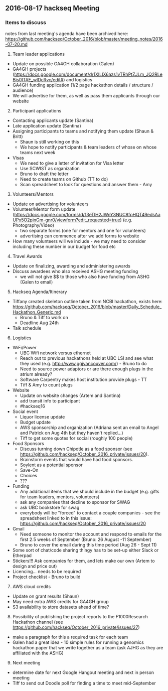 ## 2016-08-17 hackseq Meeting

### Items to discuss
notes from last meeting's agenda have been archived here: https://github.com/hackseq/October_2016/blob/master/meeting_notes/2016-07-20.md

1. Team leader applications 
  - Update on possible GA4GH collaboration (Galen)
  - GA4GH projects (https://docs.google.com/document/d/1XILIX6azs1vTRhPtZJLm_JQ2RLeBis0ITAE_wIDcRvc/edit#) and logistics 
  - GA4GH funding application (1/2 page hackathon details / structure / audience)
  - We will advertise for them, as well as pass them applicants through our website

2. Participant applications
  - Contacting applicants update (Santina)
  - Late application update (Santina)
  - Assigning participants to teams and notifying them update (Shaun & Britt)
    - Shaun is still working on this
    - We hope to notify participants & team leaders of whose on whose teams next week
  - Visas
    - We need to give a letter of invitation for Visa letter
    - Use SCWIST as organization
    - Bruno to draft the letter
    - Need to create teams on Github (TT to do)
    - Scan spreadsheet to look for questions and answer them - Amy

3. Volunteers/Mentors
- Update on advertising for volunteers
- Volunteer/Mentor form update (https://docs.google.com/forms/d/13eTIH2JWnY3NUC8fpHQT4RedsAaUPx5O2pinGm-gnr0/viewform?edit_requested=true) (e.g. Photography/Video)
    - two separate forms (one for mentors and one for volunteers)
    - advertising can commence after we add forms to website
- How many volunteers will we include - we may need to consider including these number in our budget for food etc

4. Travel Awards
- Update on finalizing, awarding and administering awards
- Discuss awardees who also received ASHG meeting funding
    - we will not give $$ to those who also have funding from ASHG (Galen to email)

5. Hackseq Agenda/Itinerary
- Tiffany created skeleton outline taken from NCBI hackathon, exists here:               https://github.com/hackseq/October_2016/blob/master/Daily_Schedule_Hackathon_Generic.md
    - Bruno & Tiff to work on
    - Deadline Aug 24th
- Talk schedule

6. Logistics
- WiFi/Power
    - UBC Wifi network versus ethernet 
    - Reach out to previous hackathons held at UBC LSI and see what they used (e.g. http://www.ggjvancouver.com/) - Bruno to do
    - Need to source power adaptors or are there enough plugs in the atrium already?
    - Software Carpentry makes host institution provide plugs - TT
    - Tiff & Amy to count plugs
- Website
    - Update on website changes  (Artem and Santina) 
    - add transit info to participant
    - #hackseq16
- Social event
    - Liquor license update
    - Budget update
    - AWS sponsorship and organization (Adriana sent an email to Angel and Patrick on Aug 4th but they haven't replied...)
    - Tiff to get some quotes for social (roughly 100 people)
- Food Sponsors
    - Discuss turning down Chipotle as a food sponsor (see https://github.com/hackseq/October_2016_private/issues/20).
    - Brainstorm events that would have had food sponsors.
    - Soylent as a potential sponsor
    - Save-On
    - Choices
    - ???
- Funding
    - Any additional items that we should include in the budget (e.g. gifts for team leaders, mentors, volunteers)
    - ask any companies that decline to sponsor for SWAG
    - ask UBC bookstore for swag
    - everybody will be "forced" to contact a couple companies - see the spreadsheet linked to in this issue: https://github.com/hackseq/October_2016_private/issues/20
- Gmail 
    - Need someone to monitor the account and respond to emails for the first 2.5 weeks of September (Bruno: 26 August -11 September)
    - Bruno to cover the email during this time period (Aug 26 - Sept 11)
- Some sort of chat/code sharing thingy has to be set-up
either Slack or Etherpad
- Stickers!!! Ask companies for them, and lets make our own (Artem to design and price out)
- Licencing... needs to be required
- Project checklist - Bruno to build

7. AWS cloud credits 
- Update on grant results (Shaun) 
- May need extra AWS credits for GA4GH group
- S3 availability to store datasets ahead of time?

8. Possibility of publishing the project reports to the F1000Research Hackathon channel (see https://github.com/hackseq/October_2016_private/issues/27)
- make a paragraph for this a required task for each team
- Galen had a great idea - 10 simple rules for running a genomics hackathon paper that we write together as a team (ask AJHG as they are affiliated with the ASHG)

9. Next meeting
- determine date for next Google Hangout meeting and next in person meeting
- Tiff to send out Doodle poll for finding a time to meet mid-September
